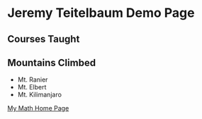 # Jeremy Teitelbaum Demo Page

## Courses Taught

## Mountains Climbed

- Mt. Ranier
- Mt. Elbert
- Mt. Kilimanjaro

[My Math Home Page](https://teitelbaum.math.uconn.edu)
